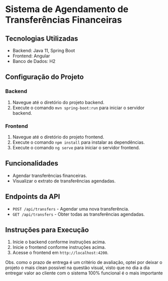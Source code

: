 # Sistema de Agendamento de Transferências Financeiras

## Tecnologias Utilizadas

- Backend: Java 11, Spring Boot
- Frontend: Angular
- Banco de Dados: H2

## Configuração do Projeto

### Backend

1. Navegue até o diretório do projeto backend.
2. Execute o comando `mvn spring-boot:run` para iniciar o servidor backend.

### Frontend

1. Navegue até o diretório do projeto frontend.
2. Execute o comando `npm install` para instalar as dependências.
3. Execute o comando `ng serve` para iniciar o servidor frontend.

## Funcionalidades

- Agendar transferências financeiras.
- Visualizar o extrato de transferências agendadas.

## Endpoints da API

- `POST /api/transfers` - Agendar uma nova transferência.
- `GET /api/transfers` - Obter todas as transferências agendadas.

## Instruções para Execução

1. Inicie o backend conforme instruções acima.
2. Inicie o frontend conforme instruções acima.
3. Acesse o frontend em `http://localhost:4200`.

Obs. como o prazo de entrega é um critério de avaliação, optei por deixar o projeto o mais clean 
possível na questão visual, visto que no dia a dia entregar valor ao cliente com
o sistema 100% funcional é o mais importante


